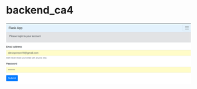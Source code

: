 # backend_ca4
![alt text](https://github.com/alexispinson/backend_ca4/blob/main/readmesrc/1.png?raw=true)
